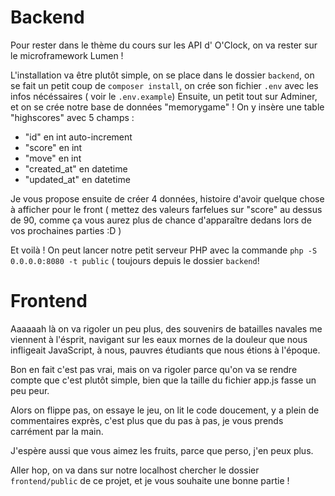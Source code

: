 # Backend

Pour rester dans le thème du cours sur les API d' O'Clock, on va rester sur le microframework Lumen !

L'installation va être plutôt simple, on se place dans le dossier `backend`, on se fait un petit coup de `composer install`, on crée son fichier `.env` avec les infos nécéssaires ( voir le `.env.example`)
Ensuite, un petit tout sur Adminer, et on se crée notre base de données "memorygame" !
On y insère une table "highscores" avec 5 champs : 
- "id" en int auto-increment
- "score" en int
- "move" en int
- "created_at" en datetime
- "updated_at" en datetime

Je vous propose ensuite de créer 4 données, histoire d'avoir quelque chose à afficher pour le front ( mettez des valeurs farfelues sur "score" au dessus de 90, comme ça vous aurez plus de chance d'apparaître dedans lors de vos prochaines parties :D )

Et voilà ! On peut lancer notre petit serveur PHP avec la commande `php -S 0.0.0.0:8080 -t public`  ( toujours depuis le dossier `backend`!

# Frontend



Aaaaaah là on va rigoler un peu plus, des souvenirs de batailles navales me viennent à l'ésprit, navigant sur les eaux mornes de la douleur que nous infligeait JavaScript, à nous, pauvres étudiants que nous étions à l'époque.

Bon en fait c'est pas vrai, mais on va rigoler parce qu'on va se rendre compte que c'est plutôt simple, bien que la taille du fichier app.js fasse un peu peur.

Alors on flippe pas, on essaye le jeu, on lit le code doucement, y a plein de commentaires exprès, c'est plus que du pas à pas, je vous prends carrément par la main.

J'espère aussi que vous aimez les fruits, parce que perso, j'en peux plus.

Aller hop, on va dans sur notre localhost chercher le dossier `frontend/public` de ce projet, et je vous souhaite une bonne partie !

